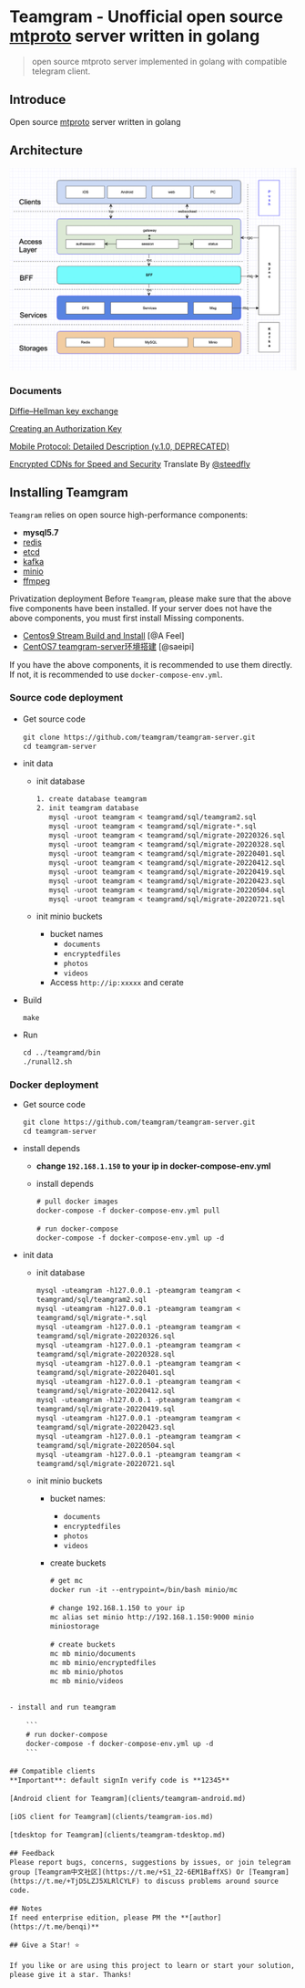 # Teamgram - Unofficial open source [mtproto](https://core.telegram.org/mtproto) server written in golang
> open source mtproto server implemented in golang with compatible telegram client.

## Introduce
Open source [mtproto](https://core.telegram.org/mtproto) server written in golang

## Architecture
![Architecture](docs/image/architecture-001.png)

### Documents
[Diffie–Hellman key exchange](docs/dh-key-exchange.md)

[Creating an Authorization Key](docs/Creating_an_Authorization_Key.md)

[Mobile Protocol: Detailed Description (v.1.0, DEPRECATED)](docs/Mobile_Protocol-Detailed_Description_v.1.0_DEPRECATED.md)

[Encrypted CDNs for Speed and Security](docs/cdn.md) Translate By [@steedfly](https://github.com/steedfly)

## Installing Teamgram 
`Teamgram` relies on open source high-performance components: 

- **mysql5.7**
- [redis](https://redis.io/)
- [etcd](https://etcd.io/)
- [kafka](https://kafka.apache.org/quickstart)
- [minio](https://docs.min.io/docs/minio-quickstart-guide.html#GNU/Linux)
- [ffmpeg](https://www.johnvansickle.com/ffmpeg/)

Privatization deployment Before `Teamgram`, please make sure that the above five components have been installed. If your server does not have the above components, you must first install Missing components. 

- [Centos9 Stream Build and Install](docs/install-centos-9.md) [@A Feel]
- [CentOS7 teamgram-server环境搭建](docs/install-centos-7.md) [@saeipi]

If you have the above components, it is recommended to use them directly. If not, it is recommended to use `docker-compose-env.yml`.


### Source code deployment
- Get source code　

	```
	git clone https://github.com/teamgram/teamgram-server.git
	cd teamgram-server
	```

- init data
	- init database

		```
		1. create database teamgram
		2. init teamgram database
		   mysql -uroot teamgram < teamgramd/sql/teamgram2.sql
		   mysql -uroot teamgram < teamgramd/sql/migrate-*.sql
		   mysql -uroot teamgram < teamgramd/sql/migrate-20220326.sql
		   mysql -uroot teamgram < teamgramd/sql/migrate-20220328.sql
		   mysql -uroot teamgram < teamgramd/sql/migrate-20220401.sql
		   mysql -uroot teamgram < teamgramd/sql/migrate-20220412.sql
		   mysql -uroot teamgram < teamgramd/sql/migrate-20220419.sql
		   mysql -uroot teamgram < teamgramd/sql/migrate-20220423.sql
		   mysql -uroot teamgram < teamgramd/sql/migrate-20220504.sql
		   mysql -uroot teamgram < teamgramd/sql/migrate-20220721.sql
		```

	- init minio buckets
		- bucket names
		  - `documents`
		  - `encryptedfiles`
		  - `photos`
		  - `videos`
		- Access `http://ip:xxxxx` and cerate


- Build
	
	```
	make
	```

- Run

	```
	cd ../teamgramd/bin
	./runall2.sh
	```

### Docker deployment
- Get source code

  ```
  git clone https://github.com/teamgram/teamgram-server.git
  cd teamgram-server
  ```

- install depends
	- **change `192.168.1.150` to your ip in docker-compose-env.yml**
	- install depends
	
	  ```
	  # pull docker images
	  docker-compose -f docker-compose-env.yml pull
	  
	  # run docker-compose
	  docker-compose -f docker-compose-env.yml up -d
	  ```
- init data
	- init database

		```
	   mysql -uteamgram -h127.0.0.1 -pteamgram teamgram < teamgramd/sql/teamgram2.sql
	   mysql -uteamgram -h127.0.0.1 -pteamgram teamgram < teamgramd/sql/migrate-*.sql
	   mysql -uteamgram -h127.0.0.1 -pteamgram teamgram < teamgramd/sql/migrate-20220326.sql
	   mysql -uteamgram -h127.0.0.1 -pteamgram teamgram < teamgramd/sql/migrate-20220328.sql
	   mysql -uteamgram -h127.0.0.1 -pteamgram teamgram < teamgramd/sql/migrate-20220401.sql
	   mysql -uteamgram -h127.0.0.1 -pteamgram teamgram < teamgramd/sql/migrate-20220412.sql
	   mysql -uteamgram -h127.0.0.1 -pteamgram teamgram < teamgramd/sql/migrate-20220419.sql
	   mysql -uteamgram -h127.0.0.1 -pteamgram teamgram < teamgramd/sql/migrate-20220423.sql
	   mysql -uteamgram -h127.0.0.1 -pteamgram teamgram < teamgramd/sql/migrate-20220504.sql
	   mysql -uteamgram -h127.0.0.1 -pteamgram teamgram < teamgramd/sql/migrate-20220721.sql
		```

	- init minio buckets
		- bucket names:
		  - `documents`
		  - `encryptedfiles`
		  - `photos`
		  - `videos`
		- create buckets
			
			```
			# get mc
			docker run -it --entrypoint=/bin/bash minio/mc
			   
			# change 192.168.1.150 to your ip    
			mc alias set minio http://192.168.1.150:9000 minio miniostorage
			
			# create buckets
			mc mb minio/documents
			mc mb minio/encryptedfiles
			mc mb minio/photos
			mc mb minio/videos
```

- install and run teamgram
		 
	```  
	# run docker-compose
	docker-compose -f docker-compose-env.yml up -d
	```
	
## Compatible clients
**Important**: default signIn verify code is **12345**

[Android client for Teamgram](clients/teamgram-android.md)

[iOS client for Teamgram](clients/teamgram-ios.md)

[tdesktop for Teamgram](clients/teamgram-tdesktop.md)

## Feedback
Please report bugs, concerns, suggestions by issues, or join telegram group [Teamgram中文社区](https://t.me/+S1_22-6EM1BaffXS) Or [Teamgram](https://t.me/+TjD5LZJ5XLRlCYLF) to discuss problems around source code.

## Notes
If need enterprise edition, please PM the **[author](https://t.me/benqi)**

## Give a Star! ⭐

If you like or are using this project to learn or start your solution, please give it a star. Thanks!

